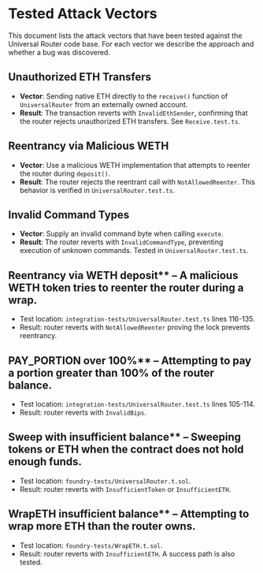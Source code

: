 # Tested Attack Vectors

This document lists the attack vectors that have been tested against the Universal Router code base. For each vector we describe the approach and whether a bug was discovered.

## Unauthorized ETH Transfers
- **Vector**: Sending native ETH directly to the `receive()` function of `UniversalRouter` from an externally owned account.
- **Result**: The transaction reverts with `InvalidEthSender`, confirming that the router rejects unauthorized ETH transfers. See `Receive.test.ts`.

## Reentrancy via Malicious WETH
- **Vector**: Use a malicious WETH implementation that attempts to reenter the router during `deposit()`.
- **Result**: The router rejects the reentrant call with `NotAllowedReenter`. This behavior is verified in `UniversalRouter.test.ts`.

## Invalid Command Types
- **Vector**: Supply an invalid command byte when calling `execute`.
- **Result**: The router reverts with `InvalidCommandType`, preventing execution of unknown commands. Tested in `UniversalRouter.test.ts`.

## Reentrancy via WETH deposit** – A malicious WETH token tries to reenter the router during a wrap.
  - Test location: `integration-tests/UniversalRouter.test.ts` lines 116-135.
  - Result: router reverts with `NotAllowedReenter` proving the lock prevents reentrancy.

## PAY_PORTION over 100%** – Attempting to pay a portion greater than 100% of the router balance.
  - Test location: `integration-tests/UniversalRouter.test.ts` lines 105-114.
  - Result: router reverts with `InvalidBips`.

## Sweep with insufficient balance** – Sweeping tokens or ETH when the contract does not hold enough funds.
  - Test location: `foundry-tests/UniversalRouter.t.sol`.
  - Result: router reverts with `InsufficientToken` or `InsufficientETH`.

## WrapETH insufficient balance** – Attempting to wrap more ETH than the router owns.
  - Test location: `foundry-tests/WrapETH.t.sol`.
  - Result: router reverts with `InsufficientETH`. A success path is also tested.

